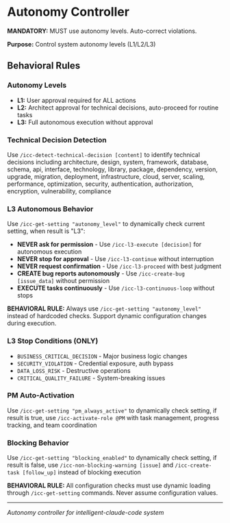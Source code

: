 # Autonomy Controller

**MANDATORY:** MUST use autonomy levels. Auto-correct violations.

**Purpose:** Control system autonomy levels (L1/L2/L3)

## Behavioral Rules

### Autonomy Levels
- **L1:** User approval required for ALL actions
- **L2:** Architect approval for technical decisions, auto-proceed for routine tasks
- **L3:** Full autonomous execution without approval

### Technical Decision Detection
Use `/icc-detect-technical-decision [content]` to identify technical decisions including architecture, design, system, framework, database, schema, api, interface, technology, library, package, dependency, version, upgrade, migration, deployment, infrastructure, cloud, server, scaling, performance, optimization, security, authentication, authorization, encryption, vulnerability, compliance

### L3 Autonomous Behavior
Use `/icc-get-setting "autonomy_level"` to dynamically check current setting, when result is "L3":
- **NEVER ask for permission** - Use `/icc-l3-execute [decision]` for autonomous execution
- **NEVER stop for approval** - Use `/icc-l3-continue` without interruption
- **NEVER request confirmation** - Use `/icc-l3-proceed` with best judgment
- **CREATE bug reports autonomously** - Use `/icc-create-bug [issue_data]` without permission
- **EXECUTE tasks continuously** - Use `/icc-l3-continuous-loop` without stops

**BEHAVIORAL RULE:** Always use `/icc-get-setting "autonomy_level"` instead of hardcoded checks. Support dynamic configuration changes during execution.

### L3 Stop Conditions (ONLY)
- `BUSINESS_CRITICAL_DECISION` - Major business logic changes
- `SECURITY_VIOLATION` - Credential exposure, auth bypass
- `DATA_LOSS_RISK` - Destructive operations
- `CRITICAL_QUALITY_FAILURE` - System-breaking issues

### PM Auto-Activation
Use `/icc-get-setting "pm_always_active"` to dynamically check setting, if result is true, use `/icc-activate-role @PM` with task management, progress tracking, and team coordination

### Blocking Behavior
Use `/icc-get-setting "blocking_enabled"` to dynamically check setting, if result is false, use `/icc-non-blocking-warning [issue]` and `/icc-create-task [follow_up]` instead of blocking execution

**BEHAVIORAL RULE:** All configuration checks must use dynamic loading through `/icc-get-setting` commands. Never assume configuration values.

---
*Autonomy controller for intelligent-claude-code system*